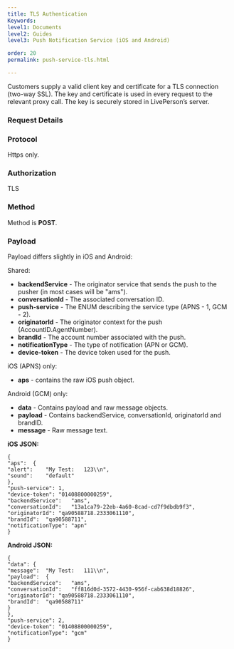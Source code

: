 ```yaml
---
title: TLS Authentication
Keywords:
level1: Documents
level2: Guides
level3: Push Notification Service (iOS and Android)

order: 20
permalink: push-service-tls.html

---
```


Customers supply a valid client key and certificate for a TLS connection (two-way SSL). The
key and certificate is used in every request to the relevant proxy call. The key is securely
stored in LivePerson’s server.

### Request Details

###  Protocol

Https only.

###  Authorization

TLS

###  Method

Method is **POST**.

###  Payload

Payload differs slightly in iOS and Android:

Shared:

- **backendService** - The originator service that sends the push to the pusher (in most
cases will be "ams").
- **conversationId** - The associated conversation ID.
- **push-service** - The ENUM describing the service type (APNS - 1, GCM - 2).
- **originatorId** - The originator context for the push (AccountID.AgentNumber).
- **brandId** - The account number associated with the push.
- **notificationType** - The type of notification (APN or GCM).
- **device-token** - The device token used for the push.

iOS (APNS) only:

- **aps** - contains the raw iOS push object.

Android (GCM) only:

- **data** - Contains payload and raw message objects.
- **payload** - Contains backendService, conversationId, originatorId and brandID.
- **message** - Raw message text.

**iOS JSON:**

    {
    "aps":	{
    "alert":	"My	Test:	123\\n",
    "sound":	"default"
    },
    "push-service":	1,
    "device-token":	"01408800000259",
    "backendService":	"ams",
    "conversationId":	"13a1ca79-22eb-4a60-8cad-cd7f9dbdb9f3",
    "originatorId":	"qa90588718.2333061110",
    "brandId":	"qa90588711",
    "notificationType":	"apn"
    }

**Android JSON:**

    {
    "data":	{
    "message":	"My	Test:	111\\n",
    "payload":	{
    "backendService":	"ams",
    "conversationId":	"ff816d0d-3572-4430-956f-cab638d18826",
    "originatorId":	"qa90588718.2333061110",
    "brandId":	"qa90588711"
    }
    },
    "push-service":	2,
    "device-token":	"01408800000259",
    "notificationType":	"gcm"
    }